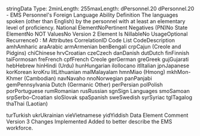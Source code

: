 

stringData Type: 2minLength: 255maxLength: 
dPersonnel.20
dPersonnel.20 - EMS Personnel's Foreign Language Ability
Definition
The languages spoken (other than English) by the personnel with at least an elementary level of proficiency.
National ElementNoPertinent Negatives (PN)No
State ElementNo
NOT ValuesNo
Version 2 Element
Is NillableNo
UsageOptional
Recurrence0 : M
Attributes
CorrelationID
Code List
CodeDescription
amhAmharic
araArabic
armArmenian
benBengali
crpCajun (Creole and Pidgins)
chiChinese
hrvCroatian
czeCzech
danDanish
dutDutch
finFinnish
taiFormosan
freFrench
cpfFrench Creole
gerGerman
greGreek
gujGujarati
hebHebrew
hinHindi (Urdu)
hunHungarian
iloIlocano
itlItalian
jpnJapanese
korKorean
kroKru
litLithuanian
malMalayalam
hmnMiao (Hmong)
mkhMon-Khmer (Cambodian)
navNavaho
nnoNorwegian
panPanjabi
gemPennsylvania Dutch (Germanic Other)
perPersian
polPolish
porPortuguese
rumRomanian
rusRussian
sgnSign Languages
smoSamoan
srpSerbo-Croatian
sloSlovak
spaSpanish
sweSwedish
syrSyriac
tglTagalog
thaThai (Laotian)

turTurkish
ukrUkrainian
vieVietnamese
yidYiddish
Data Element Comment
Version 3 Changes Implemented
Added to better describe the EMS workforce.